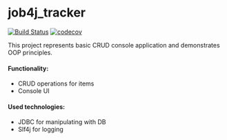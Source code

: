 # job4j_tracker
[![Build Status](https://travis-ci.com/evgenkolesman/job4j_grabber.svg?branch=main)](https://travis-ci.com/github/evgenkolesman/job4j_grabber)
[![codecov](https://codecov.io/gh/evgenkolesman/job4j_grabber/branch/master/graph/badge.svg)](https://app.codecov.io/gh/evgenkolesman/job4j_grabber)

This project represents basic CRUD console application and demonstrates OOP principles.

#### Functionality:
- CRUD operations for items
- Console UI 

#### Used technologies:
- JDBC for manipulating with DB 
- Slf4j for logging

